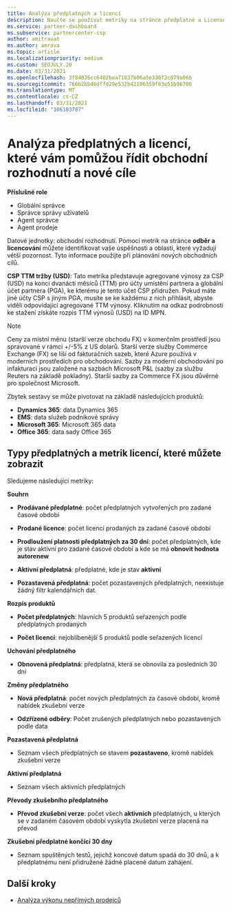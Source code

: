 ```yaml
---
title: Analýza předplatných a licencí
description: Naučte se používat metriky na stránce předplatné a License Analytics k identifikaci vašich úspěchů a oblastí, které vyžadují větší pozornost.
ms.service: partner-dashboard
ms.subservice: partnercenter-csp
author: amitravat
ms.author: amrava
ms.topic: article
ms.localizationpriority: medium
ms.custom: SEOJULY.20
ms.date: 03/31/2021
ms.openlocfilehash: 3f84026cc6402bea71837b06a5e330f2c879a06b
ms.sourcegitcommit: 766b2bb46dffd29e532b42106359f83e51b96700
ms.translationtype: MT
ms.contentlocale: cs-CZ
ms.lasthandoff: 03/31/2021
ms.locfileid: "106103787"
---
```

# <a name="analyze-subscriptions-and-licenses-to-help-you-drive-business-decisions-and-new-goals"></a>Analýza předplatných a licencí, které vám pomůžou řídit obchodní rozhodnutí a nové cíle

**Příslušné role**

- Globální správce
- Správce správy uživatelů
- Agent správce
- Agent prodeje

Datové jednotky: obchodní rozhodnutí. Pomocí metrik na stránce **odběr a licencování** můžete identifikovat vaše úspěšnosti a oblasti, které vyžadují větší pozornost. Tyto informace použijte při plánování nových obchodních cílů.

**CSP TTM tržby (USD)**: Tato metrika představuje agregované výnosy za CSP (USD) na konci dvanácti měsíců (TTM) pro účty umístění partnera a globální účet partnera (PGA), ke kterému je tento účet CSP přidružen. Pokud máte jiné účty CSP s jiným PGA, musíte se ke každému z nich přihlásit, abyste viděli odpovídající agregované TTM výnosy.  Kliknutím na odkaz podrobnosti ke stažení získáte rozpis TTM výnosů (USD) na ID MPN.

>[!NOTE]
>Ceny za místní měnu (starší verze obchodu FX) v komerčním prostředí jsou spravované v rámci +/-5% z US dolarů. Starší verze služby Commerce Exchange (FX) se liší od fakturačních sazeb, které Azure používá v moderních prostředích pro obchodování. Sazby za moderní obchodování po infakturaci jsou založené na sazbách Microsoft P&L (sazby za službu Reuters na základě pokladny). Starší sazby za Commerce FX jsou důvěrné pro společnost Microsoft.


Zbytek sestavy se může pivotovat na základě následujících produktů:

 - **Dynamics 365**: data Dynamics 365  
 - **EMS**: data služeb podnikové správy  
 - **Microsoft 365**: Microsoft 365 data  
 - **Office 365**: data sady Office 365  


## <a name="types-of-subscription-and-license-metrics-you-can-view"></a>Typy předplatných a metrik licencí, které můžete zobrazit

Sledujeme následující metriky:

**Souhrn**  
 - **Prodávané předplatné**: počet předplatných vytvořených pro zadané časové období  
  
 - **Prodané licence**: počet licencí prodaných za zadané časové období  
  
 - **Prodloužení platnosti předplatných za 30 dní**: počet předplatných, kde je stav aktivní pro zadané časové období a kde se má **obnovit hodnota autorenew**
 
 - **Aktivní předplatná**: předplatné, kde je stav **aktivní**  
 
 - **Pozastavená předplatná**: počet pozastavených předplatných, neexistuje žádný filtr kalendářních dat.  

**Rozpis produktů**
  
 - **Počet předplatných**: hlavních 5 produktů seřazených podle předplatných prodaných  
 
 - **Počet licencí**: nejoblíbenější 5 produktů podle seřazených licencí

**Uchování předplatného**

 - **Obnovená předplatná**: předplatná, která se obnovila za posledních 30 dní  

**Změny předplatného**  
 - **Nová předplatná**: počet nových předplatných za časové období, kromě nabídek zkušební verze  
 
 - **Odzřízené odběry**: Počet zrušených předplatných nebo pozastavených podle data  

**Pozastavená předplatná** 
 
 - Seznam všech předplatných se stavem **pozastaveno**, kromě nabídek zkušební verze  
  
**Aktivní předplatná**

 - Seznam všech aktivních předplatných  

**Převody zkušebního předplatného**  

 - **Převod zkušební verze**: počet všech **aktivních** předplatných, u kterých se v zadaném časovém období vyskytla zkušební verze placená na převod  

**Zkušební předplatné končící 30 dny**  

 - Seznam spuštěných testů, jejichž koncové datum spadá do 30 dnů, a k předplatnému není přidružené žádné placené datum zahájení.  



## <a name="next-steps"></a>Další kroky

- [Analýza výkonu nepřímých prodejců](analyze-indirect-resellers.md)